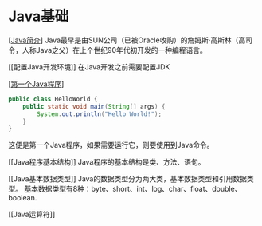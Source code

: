 # Java基础

[[Java简介]]
Java最早是由SUN公司（已被Oracle收购）的詹姆斯·高斯林（高司令，人称Java之父）在上个世纪90年代初开发的一种编程语言。

[[配置Java开发环境]]
在Java开发之前需要配置JDK

[[第一个Java程序]]
```java
public class HelloWorld {
    public static void main(String[] args) {
        System.out.println("Hello World!");
    }
}
```
这便是第一个Java程序，如果需要运行它，则要使用到Java命令。

[[Java程序基本结构]]
Java程序的基本结构是类、方法、语句。

[[Java基本数据类型]]
Java的数据类型分为两大类，基本数据类型和引用数据类型。
基本数据类型有8种：byte、short、int、log、char、float、double、boolean.

[[Java运算符]]


[//begin]: # "Autogenerated link references for markdown compatibility"
[Java简介]: Java简介 "Java简介"
[第一个Java程序]: 第一个Java程序 "第一个Java程序"
[//end]: # "Autogenerated link references"